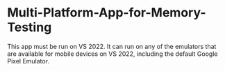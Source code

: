 # Multi-Platform-App-for-Memory-Testing
This app must be run on VS 2022. It can run on any of the emulators that are available for mobile devices on VS 2022, including the default Google Pixel Emulator.

